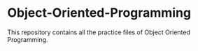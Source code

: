 # Object-Oriented-Programming
This repository contains all the practice files of Object Oriented Programming.
